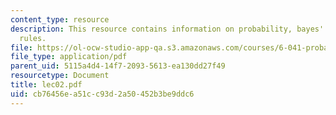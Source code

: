 ```yaml
---
content_type: resource
description: This resource contains information on probability, bayes' rule, and other
  rules.
file: https://ol-ocw-studio-app-qa.s3.amazonaws.com/courses/6-041-probabilistic-systems-analysis-and-applied-probability-spring-2006/cb76456ea51cc93d2a50452b3be9ddc6_lec02.pdf
file_type: application/pdf
parent_uid: 5115a4d4-14f7-2093-5613-ea130dd27f49
resourcetype: Document
title: lec02.pdf
uid: cb76456e-a51c-c93d-2a50-452b3be9ddc6
---
```

